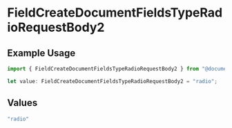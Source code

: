 # FieldCreateDocumentFieldsTypeRadioRequestBody2

## Example Usage

```typescript
import { FieldCreateDocumentFieldsTypeRadioRequestBody2 } from "@documenso/sdk-typescript/models/operations";

let value: FieldCreateDocumentFieldsTypeRadioRequestBody2 = "radio";
```

## Values

```typescript
"radio"
```